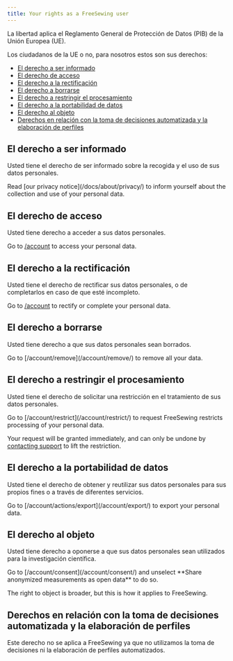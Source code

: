 ```yaml
---
title: Your rights as a FreeSewing user
---
```


La libertad aplica el Reglamento General de Protección de Datos (PIB) de la Unión Europea (UE).

Los ciudadanos de la UE o no, para nosotros estos son sus derechos:

- [El derecho a ser informado](#the-right-to-be-informed)
- [El derecho de acceso](#the-right-of-access)
- [El derecho a la rectificación](#the-right-to-rectification)
- [El derecho a borrarse](#the-right-to-erasure)
- [El derecho a restringir el procesamiento](#the-right-to-restrict-processing)
- [El derecho a la portabilidad de datos](#the-right-to-data-portability)
- [El derecho al objeto](#the-right-to-object)
- [Derechos en relación con la toma de decisiones automatizada y la elaboración de perfiles](#rights-in-relation-to-automated-decision-making-and-profiling)

## El derecho a ser informado

Usted tiene el derecho de ser informado sobre la recogida y el uso de sus datos personales.

<Tip>
Read [our privacy notice](/docs/about/privacy/) to inform yourself about the collection and use of your personal data.
</Tip>

## El derecho de acceso

Usted tiene derecho a acceder a sus datos personales.

<Tip>

Go to [/account](/account/) to access your personal data.
</Tip>

## El derecho a la rectificación

Usted tiene el derecho de rectificar sus datos personales, o de completarlos en caso de que esté incompleto.

<Tip>

Go to [/account](/account/) to rectify or complete your personal data.
</Tip>

## El derecho a borrarse

Usted tiene derecho a que sus datos personales sean borrados.

<Tip>
Go to [/account/remove](/account/remove/) to remove all your data.
</Tip>

## El derecho a restringir el procesamiento

Usted tiene el derecho de solicitar una restricción en el tratamiento de sus datos personales.

<Tip>
Go to [/account/restrict](/account/restrict/) to request FreeSewing restricts processing of your personal data.
</Tip>

<Warning>

Your request will be granted immediately, and can only be undone by [contacting support](/support/) to lift the restriction.

</Warning>

## El derecho a la portabilidad de datos

Usted tiene el derecho de obtener y reutilizar sus datos personales para sus propios fines o a través de diferentes servicios.

<Tip>
Go to [/account/actions/export](/account/export/) to export your personal data.
</Tip>

## El derecho al objeto

Usted tiene derecho a oponerse a que sus datos personales sean utilizados para la investigación científica.

<Tip>
Go to [/account/consent](/account/consent/) and unselect **Share anonymized measurements as open data** to do so.
</Tip>

<Note>

The right to object is broader, but this is how it applies to FreeSewing.

</Note>

## Derechos en relación con la toma de decisiones automatizada y la elaboración de perfiles

Este derecho no se aplica a FreeSewing ya que no utilizamos la toma de decisiones ni la elaboración de perfiles automatizados.


